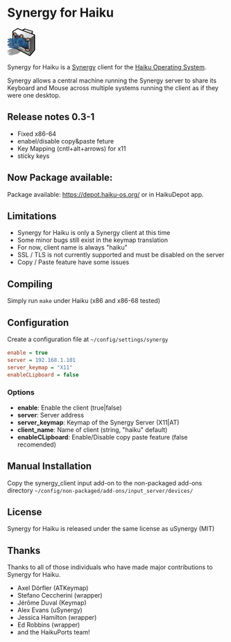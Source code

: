 # Synergy for Haiku

![Synergy for Haiku](SynergyHaiku.png "Synergy for Haiku")

Synergy for Haiku is a [Synergy](http://symless.com) client for the [Haiku Operating System](http://haiku-os.org).

Synergy allows a central machine running the Synergy server to share its Keyboard and Mouse across multiple systems running the client as if they were one desktop.

## Release notes 0.3-1
  - Fixed x86-64
  - enabel/disable copy&paste feture
  - Key Mapping (cntl+alt+arrows) for x11
  - sticky keys

## Now Package available:
Package available: https://depot.haiku-os.org/ or in HaikuDepot app.

## Limitations
  - Synergy for Haiku is only a Synergy client at this time
  - Some minor bugs still exist in the keymap translation
  - For now, client name is always "haiku"
  - SSL / TLS is not currently supported and must be disabled on the server
  - Copy / Paste feature have some issues

## Compiling
Simply run ```make``` under Haiku (x86 and x86-68 tested)

## Configuration
  Create a configuration file at ```~/config/settings/synergy```
  
  ```ini
  enable = true
  server = 192.168.1.101
  server_keymap = "X11"
  enableCLipboard = false
  ```
### Options
  * **enable**: Enable the client (true|false)
  * **server**: Server address
  * **server_keymap**: Keymap of the Synergy Server (X11|AT)
  * **client_name**: Name of client (string, "haiku" default)
  * **enableCLipboard**: Enable/Disable copy paste feature (false recomended)
  
## Manual Installation
Copy the synergy_client input add-on to the non-packaged add-ons directory ```~/config/non-packaged/add-ons/input_server/devices/```

## License
Synergy for Haiku is released under the same license as uSynergy (MIT)

## Thanks
Thanks to all of those individuals who have made major contributions to Synergy for Haiku.

* Axel Dörfler (ATKeymap)
* Stefano Ceccherini (wrapper)
* Jérôme Duval (Keymap)
* Alex Evans (uSynergy)
* Jessica Hamilton (wrapper)
* Ed Robbins (wrapper)
* and the HaikuPorts team!

